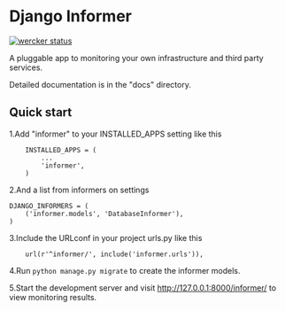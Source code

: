# Django Informer

[![wercker status](https://app.wercker.com/status/0d5743ef22b8fe14d2929ec4d987ef0d/s "wercker status")](https://app.wercker.com/project/bykey/0d5743ef22b8fe14d2929ec4d987ef0d)

A pluggable app to monitoring your own infrastructure and third party services.

Detailed documentation is in the "docs" directory.

## Quick start

1.Add "informer" to your INSTALLED_APPS setting like this

```
    INSTALLED_APPS = (
        ...
        'informer',
    )
```

2.And a list from informers on settings

```
DJANGO_INFORMERS = (
    ('informer.models', 'DatabaseInformer'),
)
```

3.Include the URLconf in your project urls.py like this

```
    url(r'^informer/', include('informer.urls')),
```

4.Run ```python manage.py migrate``` to create the informer models.

5.Start the development server and visit http://127.0.0.1:8000/informer/ to view monitoring results.
